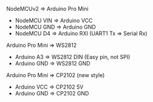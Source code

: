 NodeMCUv2 => Arduino Pro Mini

* NodeMCU VIN => Arduino VCC
* NodeMCU GND => Arduino GND
* NodeMCU D4  => Arduino RXI (UART1 Tx => Serial Rx)

Arduino Pro Mini => WS2812

* Arduino A3  => WS2812 DIN (Easy pin, not SPI)
* Arduino GND => WS2812 GND

Arduino Pro Mini => CP2102 (new style)

* Arduino VCC => CP2102 5V
* Arduino GND => CP2102 GND 